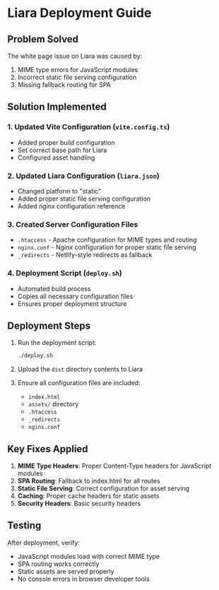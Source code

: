 # Liara Deployment Guide

## Problem Solved
The white page issue on Liara was caused by:
1. MIME type errors for JavaScript modules
2. Incorrect static file serving configuration
3. Missing fallback routing for SPA

## Solution Implemented

### 1. Updated Vite Configuration (`vite.config.ts`)
- Added proper build configuration
- Set correct base path for Liara
- Configured asset handling

### 2. Updated Liara Configuration (`liara.json`)
- Changed platform to "static"
- Added proper static file serving configuration
- Added nginx configuration reference

### 3. Created Server Configuration Files
- `.htaccess` - Apache configuration for MIME types and routing
- `nginx.conf` - Nginx configuration for proper static file serving
- `_redirects` - Netlify-style redirects as fallback

### 4. Deployment Script (`deploy.sh`)
- Automated build process
- Copies all necessary configuration files
- Ensures proper deployment structure

## Deployment Steps

1. Run the deployment script:
   ```bash
   ./deploy.sh
   ```

2. Upload the `dist` directory contents to Liara

3. Ensure all configuration files are included:
   - `index.html`
   - `assets/` directory
   - `.htaccess`
   - `_redirects`
   - `nginx.conf`

## Key Fixes Applied

1. **MIME Type Headers**: Proper Content-Type headers for JavaScript modules
2. **SPA Routing**: Fallback to index.html for all routes
3. **Static File Serving**: Correct configuration for asset serving
4. **Caching**: Proper cache headers for static assets
5. **Security Headers**: Basic security headers

## Testing

After deployment, verify:
- JavaScript modules load with correct MIME type
- SPA routing works correctly
- Static assets are served properly
- No console errors in browser developer tools
